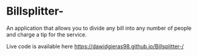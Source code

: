 # Billsplitter-

An application that allows you to divide any bill into any number of people and charge a tip for the service.

Live code is available here https://dawidgieras98.github.io/Billsplitter-/
